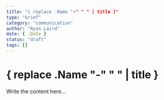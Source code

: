 ```yaml
---
title: "{ replace .Name "-" " " | title }"
type: "brief"
category: "communication"
author: "Ryan Laird"
date: { .Date }
status: "draft"
tags: []
---
```


# { replace .Name "-" " " | title }

Write the content here...

